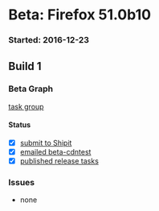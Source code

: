 # Beta: Firefox 51.0b10

### Started: 2016-12-23

## Build 1

### Beta Graph
[task group](https://tools.taskcluster.net/push-inspector/#/yTy-jwVxS1qGjIAWEt17bw)


#### Status
- [x] [submit to Shipit](https://wiki.mozilla.org/Release:Release_Automation_on_Mercurial:Starting_a_Release#Submit_to_Ship_It)
- [x] [emailed beta-cdntest](../how-tos/relpro.md#1-email-drivers-re-release-live-on-test-channel)
- [x] [published release tasks](../how-tos/relpro.md#3-publish-release)

### Issues
- none


